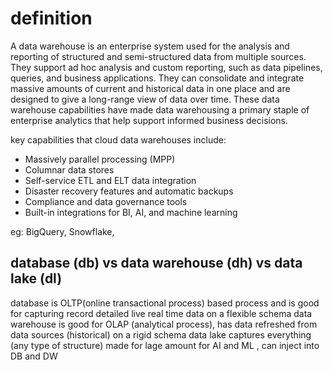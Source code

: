 # definition

A data warehouse is an enterprise system used for the analysis and reporting of structured and semi-structured data from multiple sources.
They support ad hoc analysis and custom reporting, such as data pipelines, queries, and business applications. They can consolidate and integrate massive amounts of current and historical data in one place and are designed to give a long-range view of data over time. These data warehouse capabilities have made data warehousing a primary staple of enterprise analytics that help support informed business decisions.

key capabilities that cloud data warehouses include:

- Massively parallel processing (MPP)
- Columnar data stores
- Self-service ETL and ELT data integration
- Disaster recovery features and automatic backups
- Compliance and data governance tools
- Built-in integrations for BI, AI, and machine learning

eg: BigQuery, Snowflake,

## database (db) vs data warehouse (dh) vs data lake (dl)

database is OLTP(online transactional process) based process and is good for capturing record detailed live real time data on a flexible schema
data warehouse is good for OLAP (analytical process), has data refreshed from data sources (historical) on a rigid schema
data lake captures everything (any type of structure) made for lage amount for AI and ML , can inject into DB and DW

